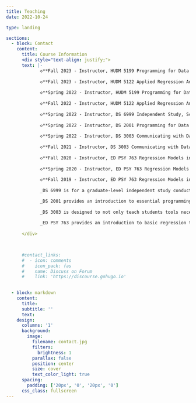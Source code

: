 ```yaml
---
title: Teaching
date: 2022-10-24

type: landing

sections:
  - block: Contact
    content:
      title: Course Information
      <div style="text-align: justify;">
      text: |-
             ◇**Fall 2023 - Instructor, HUDM 5199 Programming for Data Science, Dept of Human Development, Teachers College, Columbia University.**
      
             ◇**Fall 2023 - Instructor, HUDM 5122 Applied Regression Analysis, Dept of Human Development, Teachers College, Columbia University.**
      
             ◇**Spring 2022 - Instructor, HUDM 5199 Programming for Data Science, Dept of Human Development, Teachers College, Columbia University.**
     
             ◇**Fall 2022 - Instructor, HUDM 5122 Applied Regression Analysis, Dept of Human Development, Teachers College, Columbia University.**
      
             ◇**Spring 2022 - Instructor, DS 6999 Independent Study, School of Data Science, University of Virginia.**
             
             ◇**Spring 2022 - Instructor, DS 2001 Programming for Data Science, School of Data Science, University of Virginia.**
             
             ◇**Spring 2022 - Instructor, DS 3003 Communicating with Data, School of Data Science, University of Virginia.**
      
             ◇**Fall 2021 - Instructor, DS 3003 Communicating with Data, School of Data Science, University of Virginia.**
      
             ◇**Fall 2020 - Instructor, ED PSY 763 Regression Models in Education, Dept of Educational Psychology, University of Wisconsin-Madison.**
      
             ◇**Spring 2020 - Instructor, ED PSY 763 Regression Models in Education, Dept of Educational Psychology, University of Wisconsin-Madison.**
      
             ◇**Fall 2019 - Instructor, ED PSY 763 Regression Models in Education, Dept of Educational Psychology, University of Wisconsin-Madison.**
             
             _DS 6999 is for a graduate-level independent study conducted under the supervision of a specific instructor._

             _DS 2001 provides an introduction to essential programming concepts, structures, and techniques for data science. Programming languages Python, R, and SQL will be covered with popular data frame focused packages being targeted. Additionally, essential and complementary topics are taught, such as testing and debugging, exception handling, and an introduction to visualization._
             
             _DS 3003 is designed to not only teach students tools necessary to visualize data but also effective techniques for explaining data driven results with an emphasis on communicating statistical output in a manner that best represents the findings. Examples might include tailoring messages based on the audience or shaping visualizations to follow a story-line. Content on the development of interactive plots and dashboards using ggplot, plotly, and Shiny will also be included._
             
             _ED PSY 763 provides an introduction to basic regression techniques and serves as a solid foundation for more advanced methods like hierarchical linear modeling (HLM) or structural equation modeling (SEM). The general objective is to make you familiar with the theoretical foundations of regression analysis as well as its application to real datasets. All the analyses will be done in R which is a free language and environment for statistical computing and graphics._
             
      </div>


      
      #contact_links:
      #  - icon: comments
      #    icon_pack: fas
      #    name: Discuss on Forum
      #    link: 'https://discourse.gohugo.io'
    

  - block: markdown
    content:
      title:
      subtitle: ''
      text:
    design:
      columns: '1'
      background:
        image: 
          filename: contact.jpg
          filters:
            brightness: 1
          parallax: false
          position: center
          size: cover
          text_color_light: true
      spacing:
        padding: ['20px', '0', '20px', '0']
      css_class: fullscreen
---
```

